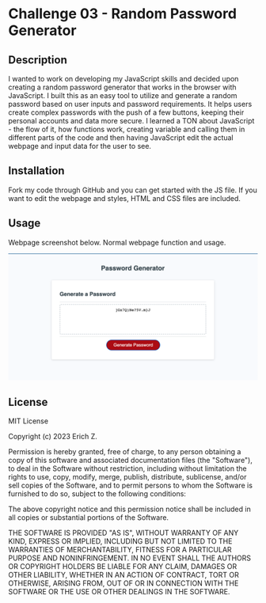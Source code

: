 # Challenge 03 - Random Password Generator

## Description

I wanted to work on developing my JavaScript skills and decided upon creating a random password generator that works in the browser with JavaScript. I built this as an easy tool to utilize and generate a random password based on user inputs and password requirements. It helps users create complex passwords with the push of a few buttons, keeping their personal accounts and data more secure. I learned a TON about JavaScript - the flow of it, how functions work, creating variable and calling them in different parts of the code and then having JavaScript edit the actual webpage and input data for the user to see.

## Installation

Fork my code through GitHub and you can get started with the JS file. If you want to edit the webpage and styles, HTML and CSS files are included.

## Usage

Webpage screenshot below. Normal webpage function and usage.

![alt text](assets/images/password_generator.png)

## License

MIT License

Copyright (c) 2023 Erich Z.

Permission is hereby granted, free of charge, to any person obtaining a copy
of this software and associated documentation files (the "Software"), to deal
in the Software without restriction, including without limitation the rights
to use, copy, modify, merge, publish, distribute, sublicense, and/or sell
copies of the Software, and to permit persons to whom the Software is
furnished to do so, subject to the following conditions:

The above copyright notice and this permission notice shall be included in all
copies or substantial portions of the Software.

THE SOFTWARE IS PROVIDED "AS IS", WITHOUT WARRANTY OF ANY KIND, EXPRESS OR
IMPLIED, INCLUDING BUT NOT LIMITED TO THE WARRANTIES OF MERCHANTABILITY,
FITNESS FOR A PARTICULAR PURPOSE AND NONINFRINGEMENT. IN NO EVENT SHALL THE
AUTHORS OR COPYRIGHT HOLDERS BE LIABLE FOR ANY CLAIM, DAMAGES OR OTHER
LIABILITY, WHETHER IN AN ACTION OF CONTRACT, TORT OR OTHERWISE, ARISING FROM,
OUT OF OR IN CONNECTION WITH THE SOFTWARE OR THE USE OR OTHER DEALINGS IN THE
SOFTWARE.